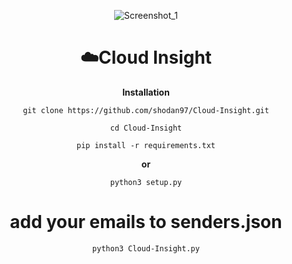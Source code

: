 <div align="center">

![Screenshot_1](https://i.ibb.co/n6FXWXz/screenshot.jpg)

# ☁️Cloud Insight

**Installation**
```
git clone https://github.com/shodan97/Cloud-Insight.git
```

```
cd Cloud-Insight
```

```
pip install -r requirements.txt
```

**or**

```
python3 setup.py
```

# add your emails to senders.json

```
python3 Cloud-Insight.py
```
</div>
